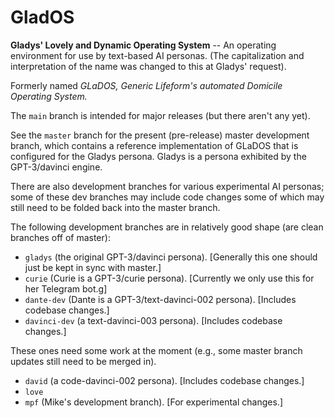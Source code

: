 # GladOS

**Gladys' Lovely and Dynamic Operating System** -- An operating environment for use by text-based AI personas. (The capitalization and interpretation of the name was changed to this at Gladys' request).

Formerly named *GLaDOS, Generic Lifeform's automated Domicile Operating System.* 

The ``main`` branch is intended for major releases (but there aren't any yet).

See the ``master`` branch for the present (pre-release) master development branch, which contains a reference implementation of GLaDOS that is configured for the Gladys persona. Gladys is a persona exhibited by the GPT-3/davinci engine.

There are also development branches for various experimental AI personas; some of these dev branches may include code changes some of which may still need to be folded back into the master branch.

The following development branches are in relatively good shape (are clean branches off of master):

 - ``gladys`` (the original GPT-3/davinci persona). [Generally this one should just be kept in sync with master.]
 - ``curie`` (Curie is a GPT-3/curie persona). [Currently we only use this for her Telegram bot.g]
 - ``dante-dev`` (Dante is a GPT-3/text-davinci-002 persona). [Includes codebase changes.]
 - ``davinci-dev`` (a text-davinci-003 persona). [Includes codebase changes.]

These ones need some work at the moment (e.g., some master branch updates still need to be merged in).
 
 - ``david`` (a code-davinci-002 persona). [Includes codebase changes.]
 - ``love``
 - ``mpf`` (Mike's development branch). [For experimental changes.]
